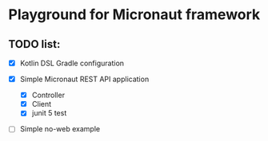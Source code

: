 # Playground for Micronaut framework

## TODO list:

- [x] Kotlin DSL Gradle configuration
- [x] Simple Micronaut REST API application
    - [x] Controller
    - [x] Client
    - [x] junit 5 test
- [ ] Simple no-web example

